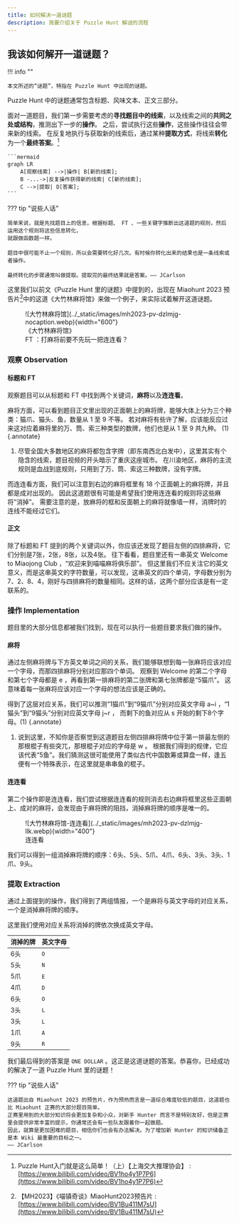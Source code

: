 ```yaml
---
title: 如何解决一道谜题
description: 简要介绍关于 Puzzle Hunt 解谜的流程
---
```


## 我该如何解开一道谜题？

!!! info ""

    本文所述的“谜题”，特指在 Puzzle Hunt 中出现的谜题。

Puzzle Hunt 中的谜题通常包含标题、风味文本、正文三部分。

面对一道题目，我们第一步需要考虑的**寻找题目中的线索**，以及线索之间的**共同之处或结构**，推测出下一步的**操作**。
之后，尝试执行这些**操作**，这些操作往往会带来新的线索。
在反复地执行与获取新的线索后，通过某种**提取方式**，将线索**转化**为一个**最终答案**。[^1]

    ```mermaid
    graph LR
        A[观察线索] -->|操作| B[新的线索];
        B -...->|反复操作获得新的线索| C[新的线索];
        C -->|提取| D[答案];
    ```

??? tip "说些人话"

    简单来说，就是先找题目上的信息，根据标题、 FT 、一些关键字推断出这道题的规则，然后运用这个规则将这些信息转化，
    就跟做函数题一样。

    题目中很可能不止一个规则，所以会需要转化好几次。有时候你转化出来的结果也是一条线索或者操作。
    
    最终转化的步骤通常叫做提取。提取完的最终结果就是答案。—— JCarlson

这里我们以前文《Puzzle Hunt 里的谜题》中提到的，出现在 Miaohunt 2023 预告片[^2]中的这道《大竹林麻将馆》来做一个例子，来实际试着解开这道谜题。

<figure markdown>
  ![大竹林麻将馆](../_static/images/mh2023-pv-dzlmjg-nocaption.webp){width="600"}
  <figcaption>《大竹林麻将馆》</figcaption>
  <figcaption>FT ：打麻将前要不先玩一把连连看？</figcaption>
</figure>

### 观察 Observation

#### 标题和 FT

观察题目可以从标题和 FT 中找到两个关键词，**麻将**以及**连连看**。

麻将方面，可以看到题目正文里出现的正面朝上的麻将牌，能够大体上分为三个种类：猫爪、猫头、鱼，数量从 1 至 9 不等。
若对麻将有些许了解，应该能反应过来这对应着麻将里的万、筒、索三种类型的数牌，他们也是从 1 至 9 共九种。 (1)
{.annotate}

1. 尽管全国大多数地区的麻将都包含字牌（即东南西北白发中），这里其实有个隐含的线索，题目视频的开头暗示了重庆这座城市。
   在川渝地区，麻将的主流规则是血战到底规则，只用到了万、筒、索这三种数牌，没有字牌。

而连连看方面，我们可以注意到右边的麻将框里有 18 个正面朝上的麻将牌，并且都是成对出现的。
因此这道题很有可能是希望我们使用连连看的规则将这些麻将“消掉”。
需要注意的是，放麻将的框和反面朝上的麻将就像墙一样，消牌时的连线不能经过它们。

#### 正文

除了标题和 FT 提到的两个关键词以外，你应该还发现了题目左侧的四排麻将，它们分别是7张，2张，8张，以及4张。
往下看看，题目里还有一串英文 Welcome to Miaojong Club ，“欢迎来到喵喵麻将俱乐部”。
但这里我们不应关注它的英文意义，而是这串英文的字符数量，可以发现，这串英文的四个单词，字母数分别为7、2、8、4，刚好与四排麻将的数量相同。这样的话，这两个部分应该是有一定联系的。

### 操作 Implementation

题目里的大部分信息都被我们找到，现在可以执行一些题目要求我们做的操作。

#### 麻将

通过左侧麻将牌与下方英文单词之间的关系，我们能够联想到每一张麻将应该对应一个字母，而那四排麻将分别对应那四个单词。
观察到 Welcome 的第二个字母和第七个字母都是 e ，再看到第一排麻将的第二张牌和第七张牌都是“5猫爪”。
这意味着每一张麻将应该对应一个字母的想法应该是正确的。

得到了这层对应关系，我们可以推测“1猫爪”到“9猫爪”分别对应英文字母 a~i ，“1猫头”到“9猫头”分别对应英文字母 j~r ，
而剩下的鱼对应从 s 开始的剩下8个字母。(1)
{.annotate}

1. 说到这里，不知你是否察觉到这道题目左侧四排麻将牌中位于第一排最左侧的那根棍子有些突兀，那根棍子对应的字母是 w 。
   根据我们得到的规律，它应该代表“5鱼”。我们猜测这很可能使用了类似古代中国数筹或算盘一样，逢五便有一个特殊表示，在这里就是串串鱼的棍子。

#### 连连看

第二个操作即是连连看，我们尝试根据连连看的规则消去右边麻将框里这些正面朝上、成对的麻将，会发现由于麻将牌的阻挡，消掉麻将牌的顺序是唯一的。

<figure markdown>
  ![大竹林麻将馆-连连看](../_static/images/mh2023-pv-dzlmjg-llk.webp){width="400"}
  <figcaption>连连看</figcaption>
</figure>

我们可以得到一组消掉麻将牌的顺序：6头、5头、5爪、4爪、6头、3头、3头、1爪、9头。

### 提取 Extraction

通过上面提到的操作，我们得到了两组情报，一个是麻将与英文字母的对应关系，一个是消掉麻将牌的顺序。

这里我们使用对应关系将消掉的牌依次换成英文字母。

| 消掉的牌  | 英文字母 |
| -------- | -------- |
| 6头      | `O`      |
| 5头      | `N`      |
| 5爪      | `E`      |
| 4爪      | `D`      |
| 6头      | `O`      |
| 3头      | `L`      |
| 3头      | `L`      |
| 1爪      | `A`      |
| 9头      | `R`      |

我们最后得到的答案是 `ONE DOLLAR` 。这正是这道谜题的答案。恭喜你，已经成功的解决了一道 Puzzle Hunt 里的谜题！

??? tip "说些人话"

    这道题出自 Miaohunt 2023 的预告片，作为预热而言是一道综合难度较低的题目，这道题也比 Miaohunt 正赛的大部分题目简单。
    正赛里用到的大部分知识将会更加复杂和小众，对新手 Hunter 而言不是特别友好，但是正赛里会提供非常丰富的提示，你通常还会有一些队友跟着你一起做题。
    因此，就算是更加困难的题目，相信你们也会有办法解决。为了增加新 Hunter 的知识储备正是本 Wiki 最重要的目标之一。
    —— JCarlson

[^1]: Puzzle Hunt入门就是这么简单！（上）【上海交大推理协会】 : [https://www.bilibili.com/video/BV1ho4y1P7P6](https://www.bilibili.com/video/BV1ho4y1P7P6)

[^2]: 【MH2023】《喵镇奇谈》MiaoHunt2023预告片 : [https://www.bilibili.com/video/BV1Bu411M7sU](https://www.bilibili.com/video/BV1Bu411M7sU)
